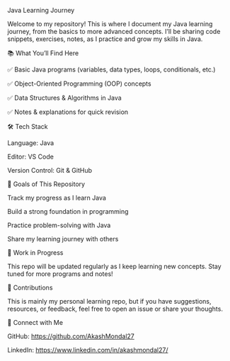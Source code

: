 Java Learning Journey 

Welcome to my repository!
This is where I document my Java learning journey, from the basics to more advanced concepts.
I’ll be sharing code snippets, exercises, notes,  as I practice and grow my skills in Java.

📚 What You’ll Find Here

✅ Basic Java programs (variables, data types, loops, conditionals, etc.)

✅ Object-Oriented Programming (OOP) concepts

✅ Data Structures & Algorithms in Java



✅ Notes & explanations for quick revision

🛠 Tech Stack

Language: Java 

Editor: VS Code 

Version Control: Git & GitHub

🎯 Goals of This Repository

Track my progress as I learn Java

Build a strong foundation in programming

Practice problem-solving with Java

Share my learning journey with others

🚧 Work in Progress

This repo will be updated regularly as I keep learning new concepts.
Stay tuned for more programs and notes!

🤝 Contributions

This is mainly my personal learning repo, but if you have suggestions, resources, or feedback, feel free to open an issue or share your thoughts.

📌 Connect with Me

GitHub: https://github.com/AkashMondal27

LinkedIn: https://www.linkedin.com/in/akashmondal27/